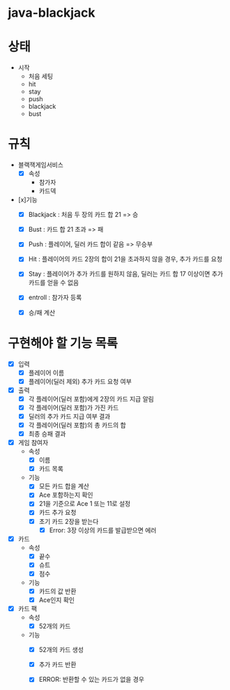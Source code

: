 # java-blackjack
# 상태
- 시작
    - 처음 세팅
    - hit
    - stay
    - push
    - blackjack
    - bust
# 규칙
- 블랙잭게임서비스
  -[x] 속성
    - 참가자
    - 카드덱
- [x]기능
    - [x] Blackjack : 처음 두 장의 카드 합 21 => 승
    - [x] Bust : 카드 합 21 초과 => 패
    - [x] Push : 플레이어, 딜러 카드 합이 같음 => 무승부
    - [x] Hit : 플레이어의 카드 2장의 합이 21을 초과하지 않을 경우, 추가 카드를 요청
    - [x] Stay : 플레이어가 추가 카드를 원하지 않음, 딜러는 카드 합 17 이상이면 추가 카드를 얻을 수 없음
    - [x] entroll : 참가자 등록
    - [x] 승/패 계산


# 구현해야 할 기능 목록
- [x] 입력
    - [x] 플레이어 이름
    - [x] 플레이어(딜러 제외) 추가 카드 요청 여부

- [x] 출력
    - [x] 각 플레이어(딜러 포함)에게 2장의 카드 지급 알림
    - [x] 각 플레이어(딜러 포함)가 가진 카드
    - [x] 딜러의 추가 카드 지급 여부 결과
    - [x] 각 플레이어(딜러 포함)의 총 카드의 합
    - [x] 최종 승패 결과

- [x] 게임 참여자
    - 속성
        - [x] 이름
        - [x] 카드 목록

    - 기능
        - [x] 모든 카드 합을 계산
        - [x] Ace 포함하는지 확인
        - [x] 21을 기준으로 Ace 1 또는 11로 설정
        - [x] 카드 추가 요청
        - [x] 초기 카드 2장을 받는다
            - [x] Error: 3장 이상의 카드를 발급받으면 에러

- [x] 카드
    - 속성
        - [x] 끝수
        - [x] 슈트
        - [x] 점수

    - 기능
        - [x] 카드의 값 반환
        - [x] Ace인지 확인

- [x] 카드 팩
    - 속성
        - [x] 52개의 카드

    - 기능
        - [x] 52개의 카드 생성
        - [x] 추가 카드 반환
        - [x] ERROR: 반환할 수 있는 카드가 없을 경우
    